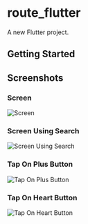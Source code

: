 # route_flutter

A new Flutter project.

## Getting Started

## Screenshots

### Screen
![Screen](assets/screenshots/screenshot1.jpg)

### Screen Using Search 
![Screen Using Search ](assets/screenshots/screenshot2.jpg)

### Tap On Plus Button
![Tap On Plus Button](assets/screenshots/screenshot3.jpg)

### Tap On Heart Button
![Tap On Heart Button](assets/screenshots/screenshot4.jpg)

